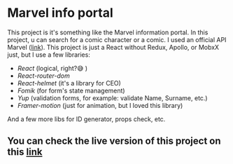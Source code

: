 # Marvel info portal #

This project is it's something like the Marvel information portal. In this project, u can search for a comic character or a comic. I used an official API Marvel ([link](https://developer.marvel.com/)). 
This project is just a React without Redux, Apollo, or MobxX just, but I use a few libraries:
- *React* (logical, right?😅 )
- *React-router-dom* 
- *React-helmet* (it's a library for CEO)
- *Fomik* (for form's state management)
- *Yup* (validation forms, for example: validate Name, Surname, etc.)
- *Framer-motion* (just for animation, but I loved this library) <br>

And a few more libs for ID generator, props check, etc.

## You can check the live version of this project on this [link](https://extraordinary-dango-b86cdb.netlify.app/) ##


